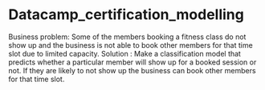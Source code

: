 # Datacamp_certification_modelling
Business problem: Some of the members booking a fitness class do not show up and  the business is not able to book other members for that time slot due to
limited capacity.
Solution : Make a classification model that predicts whether a particular member will show up for a booked session or not. If they are likely to not show up
the business can book other members for that time slot.
